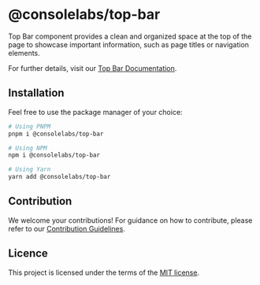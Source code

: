 # @consolelabs/top-bar

Top Bar component provides a clean and organized space at the top of the page to
showcase important information, such as page titles or navigation elements.

For further details, visit our
[Top Bar Documentation](https://ds.console.so/?path=/docs/components-topbar--docs).

## Installation

Feel free to use the package manager of your choice:

```sh
# Using PNPM
pnpm i @consolelabs/top-bar

# Using NPM
npm i @consolelabs/top-bar

# Using Yarn
yarn add @consolelabs/top-bar
```

## Contribution

We welcome your contributions! For guidance on how to contribute, please refer
to our [Contribution Guidelines](/CONTRIBUTING.md).

## Licence

This project is licensed under the terms of the
[MIT license](https://choosealicense.com/licenses/mit/).
